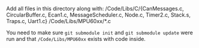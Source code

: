Add all files in this directory along with:
  /Code/Libs/C/{CanMessages.c, CircularBuffer.c, Ecan1.c, MessageScheduler.c, Node.c, Timer2.c, Stack.s, Traps.c, Uart1.c}
  /Code/Libs/MPU60xx/*.c

You need to make sure `git submodule init` and `git submodule update` were run and that `/Code/Libs/MPU60xx` exists with code inside.
